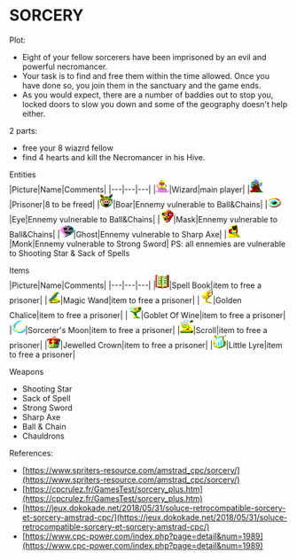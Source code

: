 # SORCERY

Plot:   
 * Eight of your fellow sorcerers have been imprisoned by an evil and powerful necromancer. 
 * Your task is to find and free them within the time allowed. Once you have done so, you join them in the sanctuary and the game ends.
 * As you would expect, there are a number of baddies out to stop you, locked doors to slow you down and some of the geography doesn't help either.

2 parts:
 * free your 8 wiazrd fellow
 * find 4 hearts and kill the Necromancer in his Hive.

Entities   
|Picture|Name|Comments|
|---|---|---|
|![wizard](./assets/cpc.atlas/wizard-0.png)|Wizard|main player|
|![prisoner](./assets/cpc.atlas/prisoner-0.png)|Prisoner|8 to be freed|
|![boar](./assets/cpc.atlas/boar-0.png)|Boar|Ennemy vulnerable to Ball&Chains|
|![eye](./assets/cpc.atlas/eye-0.png)|Eye|Ennemy vulnerable to Ball&Chains|
|![mask](./assets/cpc.atlas/mask-0.png)|Mask|Ennemy vulnerable to Ball&Chains|
|![ghost](./assets/cpc.atlas/ghost-0.png)|Ghost|Ennemy vulnerable to Sharp Axe|
|![monk](./assets/cpc.atlas/monk-0.png)|Monk|Ennemy vulnerable to Strong Sword|
PS: all ennemies are vulnerable to Shooting Star & Sack of Spells

Items   
|Picture|Name|Comments|
|---|---|---|
|![Spell Book](./assets/cpc.atlas/spell-book.png)|Spell Book|item to free a prisoner|
|![Magic Wand](./assets/cpc.atlas/magic-wand.png)|Magic Wand|item to free a prisoner|
|![Golden Chalice](./assets/cpc.atlas/golden-chalice.png)|Golden Chalice|item to free a prisoner|
|![Goblet Of Wine](./assets/cpc.atlas/goblet-of-wine.png)|Goblet Of Wine|item to free a prisoner|
|![Sorcerer's Moon](./assets/cpc.atlas/sorcerer-moon.png)|Sorcerer's Moon|item to free a prisoner|
|![Scroll](./assets/cpc.atlas/scroll.png)|Scroll|item to free a prisoner|
|![Jewelled Crown](./assets/cpc.atlas/jewelled-crown.png)|Jewelled Crown|item to free a prisoner|
|![Little Lyre](./assets/cpc.atlas/little-lyre.png)|Little Lyre|item to free a prisoner|

Weapons
 * Shooting Star
 * Sack of Spell
 * Strong Sword
 * Sharp Axe
 * Ball & Chain
 * Chauldrons

References:
 * [https://www.spriters-resource.com/amstrad_cpc/sorcery/](https://www.spriters-resource.com/amstrad_cpc/sorcery/)   
 * [https://cpcrulez.fr/GamesTest/sorcery_plus.htm](https://cpcrulez.fr/GamesTest/sorcery_plus.htm)   
 * [https://jeux.dokokade.net/2018/05/31/soluce-retrocompatible-sorcery-et-sorcery-amstrad-cpc/](https://jeux.dokokade.net/2018/05/31/soluce-retrocompatible-sorcery-et-sorcery-amstrad-cpc/)
 * [https://www.cpc-power.com/index.php?page=detail&num=1989](https://www.cpc-power.com/index.php?page=detail&num=1989)